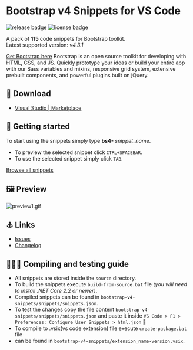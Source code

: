 # Bootstrap v4 Snippets for VS Code

![release badge](https://img.shields.io/github/v/release/ForestCrazy/bootstrap-v4-snippets-tool)
![license badge](https://img.shields.io/github/license/ForestCrazy/bootstrap-v4-snippets-tool)

A pack of **115** code snippets for Bootstrap toolkit.  
Latest supported version: *v4.3.1*

[Get Bootstrap here](https://getbootstrap.com/) 
Bootstrap is an open source toolkit for developing with HTML, CSS, and JS. Quickly prototype your ideas or build your entire app with our Sass variables and mixins, responsive grid system, extensive prebuilt components, and powerful plugins built on jQuery.

## 🔗 Download

* [Visual Studio | Marketplace](https://marketplace.visualstudio.com/items?itemName=ForestCrazy.bootstrap-v4-snippets-tool)

## 🏁 Getting started

To start using the snippets simply type **bs4-** *snippet_name*.

* To preview the selected snippet click `CTRL+SPACEBAR`.  
* To use the selected snippet simply click `TAB`.

[Browse all snippets](https://github.com/ForestCrazy/bootstrap-v4-snippets-tool/blob/master/bootstrap-v4-snippets/snippets/snippets.json)

## 🖼️ Preview

![preview1.gif](https://i.imgur.com/gbRrW2r.gif)

## ⚓ Links

* [Issues](https://github.com/ForestCrazy/bootstrap-v4-snippets-tool/issues)
* [Changelog](https://github.com/ForestCrazy/bootstrap-v4-snippets-tool/blob/master/bootstrap-v4-snippets/CHANGELOG.md)

## 👨🏻‍💻 Compiling and testing guide

* All snippets are stored inside the `source` directory.
* To build the snippets execute `build-from-source.bat` file *(you will need to install .NET Core 2.2 or newer)*.
* Compiled snippets can be found in `bootstrap-v4-snippets/snippets/snippets.json`.
* To test the changes copy the file content `bootstrap-v4-snippets/snippets/snippets.json` and paste it inside `VS Code > F1 > Preferences: Configure User Snippets > html.json` 🎉
* To compile to .vsix(vs code extension) file execute `create-package.bat` file
* can be found in `bootstrap-v4-snippets/extension_name-version.vsix`.